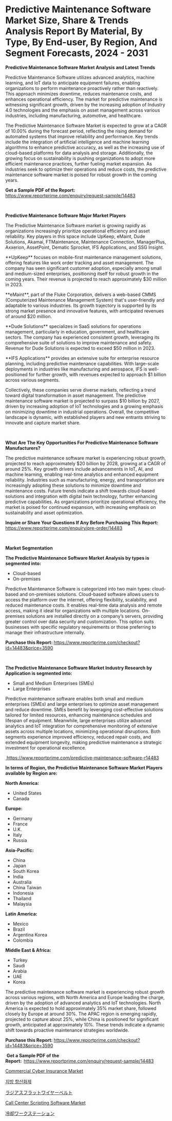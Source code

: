 <p><h1>Predictive Maintenance Software Market Size, Share & Trends Analysis Report By Material, By Type, By End-user, By Region, And Segment Forecasts, 2024 - 2031</h1></p><p><strong>Predictive Maintenance Software Market Analysis and Latest Trends</strong></p>
<p><p>Predictive Maintenance Software utilizes advanced analytics, machine learning, and IoT data to anticipate equipment failures, enabling organizations to perform maintenance proactively rather than reactively. This approach minimizes downtime, reduces maintenance costs, and enhances operational efficiency. The market for predictive maintenance is witnessing significant growth, driven by the increasing adoption of Industry 4.0 technologies and the emphasis on asset management across various industries, including manufacturing, automotive, and healthcare.</p><p>The Predictive Maintenance Software Market is expected to grow at a CAGR of 10.00% during the forecast period, reflecting the rising demand for automated systems that improve reliability and performance. Key trends include the integration of artificial intelligence and machine learning algorithms to enhance predictive accuracy, as well as the increasing use of cloud-based platforms for data analysis and storage. Additionally, the growing focus on sustainability is pushing organizations to adopt more efficient maintenance practices, further fueling market expansion. As industries seek to optimize their operations and reduce costs, the predictive maintenance software market is poised for robust growth in the coming years.</p></p>
<p><strong>Get a Sample PDF of the Report:&nbsp;</strong> <a href="https://www.reportprime.com/enquiry/request-sample/14483">https://www.reportprime.com/enquiry/request-sample/14483</a></p>
<p>&nbsp;</p>
<p><strong>Predictive Maintenance Software Major Market Players</strong></p>
<p><p>The Predictive Maintenance Software market is growing rapidly as organizations increasingly prioritize operational efficiency and asset reliability. Key players in this space include UpKeep, eMaint, Dude Solutions, Akamai, FTMaintenance, Maintenance Connection, ManagerPlus, Axxerion, AssetPoint, Dematic Sprocket, IFS Applications, and SSG Insight.</p><p>**UpKeep** focuses on mobile-first maintenance management solutions, offering features like work order tracking and asset management. The company has seen significant customer adoption, especially among small and medium-sized enterprises, positioning itself for robust growth in the coming years. Their revenue is projected to reach approximately $30 million in 2023.</p><p>**eMaint**, part of the Fluke Corporation, delivers a web-based CMMS (Computerized Maintenance Management System) that's user-friendly and adaptable to various industries. Its growth trajectory is supported by its strong market presence and innovative features, with anticipated revenues of around $20 million.</p><p>**Dude Solutions** specializes in SaaS solutions for operations management, particularly in education, government, and healthcare sectors. The company has experienced consistent growth, leveraging its comprehensive suite of solutions to improve maintenance and safety. Revenue for Dude Solutions is expected to exceed $50 million in 2023.</p><p>**IFS Applications** provides an extensive suite for enterprise resource planning, including predictive maintenance capabilities. With large-scale deployments in industries like manufacturing and aerospace, IFS is well-positioned for further growth, with revenues expected to approach $1 billion across various segments.</p><p>Collectively, these companies serve diverse markets, reflecting a trend toward digital transformation in asset management. The predictive maintenance software market is projected to surpass $10 billion by 2027, driven by increasing adoption of IoT technologies and a growing emphasis on minimizing downtime in industrial operations. Overall, the competitive landscape is dynamic, with established players and new entrants striving to innovate and capture market share.</p></p>
<p>&nbsp;</p>
<p><strong>What Are The Key Opportunities For Predictive Maintenance Software Manufacturers?</strong></p>
<p><p>The predictive maintenance software market is experiencing robust growth, projected to reach approximately $20 billion by 2028, growing at a CAGR of around 25%. Key growth drivers include advancements in IoT, AI, and machine learning, enabling real-time analytics and enhanced equipment reliability. Industries such as manufacturing, energy, and transportation are increasingly adopting these solutions to minimize downtime and maintenance costs. Future trends indicate a shift towards cloud-based solutions and integration with digital twin technology, further enhancing predictive capabilities. As organizations prioritize operational efficiency, the market is poised for continued expansion, with increasing emphasis on sustainability and asset optimization.</p></p>
<p><strong>Inquire or Share Your Questions If Any Before Purchasing This Report:</strong> <a href="https://www.reportprime.com/enquiry/pre-order/14483">https://www.reportprime.com/enquiry/pre-order/14483</a></p>
<p>&nbsp;</p>
<p><strong>Market Segmentation</strong></p>
<p><strong>The Predictive Maintenance Software Market Analysis by types is segmented into:</strong></p>
<p><ul><li>Cloud-based</li><li>On-premises</li></ul></p>
<p><p>Predictive Maintenance Software is categorized into two main types: cloud-based and on-premises solutions. Cloud-based software allows users to access the platform over the internet, offering flexibility, scalability, and reduced maintenance costs. It enables real-time data analysis and remote access, making it ideal for organizations with multiple locations. On-premises solutions are installed directly on a company’s servers, providing greater control over data security and customization. This option suits businesses with specific regulatory requirements or those preferring to manage their infrastructure internally.</p></p>
<p><strong>Purchase this Report:&nbsp;</strong><a href="https://www.reportprime.com/checkout?id=14483&price=3590">https://www.reportprime.com/checkout?id=14483&price=3590</a></p>
<p>&nbsp;</p>
<p><strong>The Predictive Maintenance Software Market Industry Research by Application is segmented into:</strong></p>
<p><ul><li>Small and Medium Enterprises (SMEs)</li><li>Large Enterprises</li></ul></p>
<p><p>Predictive maintenance software enables both small and medium enterprises (SMEs) and large enterprises to optimize asset management and reduce downtime. SMEs benefit by leveraging cost-effective solutions tailored for limited resources, enhancing maintenance schedules and lifespan of equipment. Meanwhile, large enterprises utilize advanced analytics and IoT integration for comprehensive monitoring of extensive assets across multiple locations, minimizing operational disruptions. Both segments experience improved efficiency, reduced repair costs, and extended equipment longevity, making predictive maintenance a strategic investment for operational excellence.</p></p>
<p><a href="https://www.reportprime.com/predictive-maintenance-software-r14483">&nbsp;https://www.reportprime.com/predictive-maintenance-software-r14483</a></p>
<p><strong>In terms of Region, the Predictive Maintenance Software Market Players available by Region are:</strong></p>
<p>
    <p> <strong> North America: </strong>
        <ul>
            <li>United States</li>
            <li>Canada</li>
        </ul>
        </p> 
    <p> <strong> Europe: </strong>
        <ul>
            <li>Germany</li>
            <li>France</li>
            <li>U.K.</li>
            <li>Italy</li>
            <li>Russia</li>
        </ul>
        </p> 
    <p> <strong> Asia-Pacific: </strong>
        <ul>
            <li>China</li>
            <li>Japan</li>
            <li>South Korea</li>
            <li>India</li>
            <li>Australia</li>
            <li>China Taiwan</li>
            <li>Indonesia</li>
            <li>Thailand</li>
            <li>Malaysia</li>
        </ul>
        </p> 
    <p> <strong> Latin America: </strong>
        <ul>
            <li>Mexico</li>
            <li>Brazil</li>
            <li>Argentina Korea</li>
            <li>Colombia</li>
        </ul>
        </p> 
    <p> <strong> Middle East & Africa: </strong>
        <ul>
            <li>Turkey</li>
            <li>Saudi</li>
            <li>Arabia</li>
            <li>UAE</li>
            <li>Korea</li>
        </ul>
    </p>
    </p>
<p><p>The predictive maintenance software market is experiencing robust growth across various regions, with North America and Europe leading the charge, driven by the adoption of advanced analytics and IoT technologies. North America is expected to hold approximately 35% market share, followed closely by Europe at around 30%. The APAC region is emerging rapidly, projected to capture about 25%, while China is positioned for significant growth, anticipated at approximately 10%. These trends indicate a dynamic shift towards proactive maintenance strategies worldwide.</p></p>
<p><strong>Purchase this Report: </strong><a href="https://www.reportprime.com/checkout?id=14483&price=3590">https://www.reportprime.com/checkout?id=14483&price=3590</a></p>
<p>&nbsp;<strong>Get a Sample PDF of the Report:&nbsp;&nbsp;</strong><a href="https://www.reportprime.com/enquiry/request-sample/14483">https://www.reportprime.com/enquiry/request-sample/14483</a></p>
<p><strong></strong></p>
<p><p><a href="https://www.linkedin.com/pulse/commercial-cyber-insurance-market-evolution-global-trends-regional-gvnse?trackingId=u3VDU0yuQOCrGeKqJfOEKg%3D%3D">Commercial Cyber Insurance Market</a></p><p><a href="https://medium.com/@deangaylotyrd8909867/fatty-antioxidants-market-%EC%9D%98-%EA%B8%80%EB%A1%9C%EB%B2%8C-%EC%8B%9C%EC%9E%A5-%EA%B0%9C%EC%9A%94%EB%8A%94-%EC%A0%84-%EC%84%B8%EA%B3%84-%EB%B0%8F-%EC%A3%BC%EC%9A%94-%EC%8B%9C%EC%9E%A5%EC%9D%98-%EC%82%B0%EC%97%85%EC%97%90-%EC%98%81%ED%96%A5%EC%9D%84-%EB%AF%B8%EC%B9%98%EB%8A%94-%EC%A3%BC%EC%9A%94-%ED%8A%B8%EB%A0%8C%EB%93%9C%EC%97%90-%EB%8C%80%ED%95%9C-%EB%8F%85%ED%8A%B9%ED%95%9C-%EA%B4%80%EC%A0%90%EC%9D%84-%EC%A0%9C%EA%B3%B5%ED%95%A9%EB%8B%88%EB%8B%A4-98505623dd7a">지방 항산화제</a></p><p><a href="https://medium.com/@drfg4t/radius-flat-wire-belt-market-%E3%81%AE%E3%82%B0%E3%83%AD%E3%83%BC%E3%83%90%E3%83%AB%E5%B8%82%E5%A0%B4%E6%A6%82%E8%A6%81%E3%81%AF-%E4%B8%96%E7%95%8C%E3%81%8A%E3%82%88%E3%81%B3%E4%B8%BB%E8%A6%81%E5%B8%82%E5%A0%B4%E3%81%AB%E3%81%8A%E3%81%91%E3%82%8B%E6%A5%AD%E7%95%8C%E3%81%AB%E5%BD%B1%E9%9F%BF%E3%82%92%E4%B8%8E%E3%81%88%E3%82%8B%E4%B8%BB%E8%A6%81%E3%81%AA%E3%83%88%E3%83%AC%E3%83%B3%E3%83%89%E3%81%AB%E3%81%A4%E3%81%84%E3%81%A6-%E7%8B%AC%E8%87%AA%E3%81%AE%E8%A6%96%E7%82%B9%E3%82%92%E6%8F%90%E4%BE%9B%E3%81%97%E3%81%BE%E3%81%99-19d5eef79fa9">ラジアスフラットワイヤーベルト</a></p><p><a href="https://github.com/Annahawkins697/Market-Research-Report-List-1/blob/main/call-center-scripting-software-market.md">Call Center Scripting Software Market</a></p><p><a href="https://medium.com/@drfg4t/cooling-work-station-market-%E3%81%AE%E3%82%B0%E3%83%AD%E3%83%BC%E3%83%90%E3%83%AB%E5%B8%82%E5%A0%B4%E6%A6%82%E8%A6%81%E3%81%AF-%E4%B8%96%E7%95%8C%E3%81%8A%E3%82%88%E3%81%B3%E4%B8%BB%E8%A6%81%E5%B8%82%E5%A0%B4%E3%81%AB%E3%81%8A%E3%81%91%E3%82%8B%E6%A5%AD%E7%95%8C%E3%81%AB%E5%BD%B1%E9%9F%BF%E3%82%92%E4%B8%8E%E3%81%88%E3%82%8B%E4%B8%BB%E8%A6%81%E3%81%AA%E3%83%88%E3%83%AC%E3%83%B3%E3%83%89%E3%81%AB%E3%81%A4%E3%81%84%E3%81%A6-%E7%8B%AC%E8%87%AA%E3%81%AE%E8%A6%96%E7%82%B9%E3%82%92%E6%8F%90%E4%BE%9B%E3%81%97%E3%81%BE%E3%81%99-360b3c376b22">冷却ワークステーション</a></p></p>